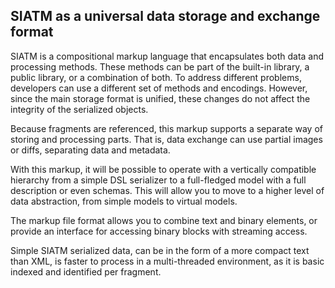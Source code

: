 
## SIATM as a universal data storage and exchange format

SIATM is a compositional markup language that encapsulates both data and processing methods.
These methods can be part of the built-in library, a public library, or a combination of both.
To address different problems, developers can use a different set of methods and encodings. However, since the main storage format is unified, these changes do not affect the integrity of the serialized objects.

Because fragments are referenced, this markup supports a separate way of storing and processing parts.
That is, data exchange can use partial images or diffs, separating data and metadata.

With this markup, it will be possible to operate with a vertically compatible hierarchy from a simple DSL serializer to a full-fledged model with a full description or even schemas.
This will allow you to move to a higher level of data abstraction, from simple models to virtual models.

The markup file format allows you to combine text and binary elements, or provide an interface for accessing binary blocks with streaming access.

Simple SIATM serialized data, can be in the form of a more compact text than XML, is faster to process in a multi-threaded environment, as it is basic indexed and identified per fragment.